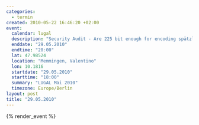 ```yaml
--- 
categories: 
  - termin
created: 2010-05-22 16:46:20 +02:00
event: 
  calendar: lugal
  description: "Security Audit - Are 225 bit enough for encoding spätzle?"
  enddate: "29.05.2010"
  endtime: "20:00"
  lat: 47.98524
  location: "Memmingen, Valentino"
  lon: 10.1816
  startdate: "29.05.2010"
  starttime: "18:00"
  summary: "LUGAL Mai 2010"
  timezone: Europe/Berlin
layout: post
title: "29.05.2010"
---
```


{% render_event %}


